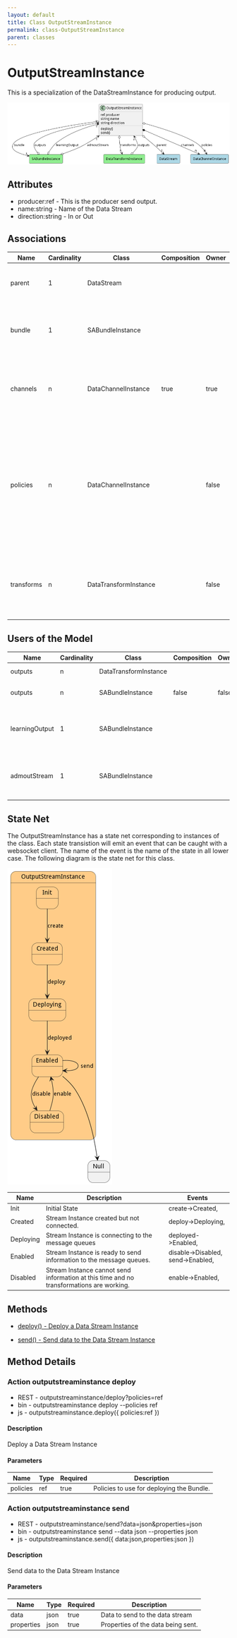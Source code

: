 ```yaml
---
layout: default
title: Class OutputStreamInstance
permalink: class-OutputStreamInstance
parent: classes
---
```


# OutputStreamInstance

This is a specialization of the DataStreamInstance for producing output.

![Logical Diagram](./logical.png)

## Attributes

* producer:ref - This is the producer send output.
* name:string - Name of the Data Stream
* direction:string - In or Out


## Associations

| Name | Cardinality | Class | Composition | Owner | Description |
| --- | --- | --- | --- | --- | --- |
| parent | 1 | DataStream |  |  | This is the parent of the data stream instance. |
| bundle | 1 | SABundleInstance |  |  | This is the Bundle instance that the data stream instance is connected. |
| channels | n | DataChannelInstance | true | true | This is the collection of channel instances that are attached to this data stream |
| policies | n | DataChannelInstance |  | false | This is the list of policies that are controlling the channels of the stream. They can come from the DataStream, the Resource, or the system overall. |
| transforms | n | DataTransformInstance |  | false | These are the transforms to run on the stream before it goes to the output streams. |



## Users of the Model

| Name | Cardinality | Class | Composition | Owner | Description |
| --- | --- | --- | --- | --- | --- |
| outputs | n | DataTransformInstance |  |  | Outputs of the transformation. |
| outputs | n | SABundleInstance | false | false | Output Data Streams for the SABR |
| learningOutput | 1 | SABundleInstance |  |  | Learning Corpus Output Stream receives updates to the aimodel |
| admoutStream | 1 | SABundleInstance |  |  | Administration Stream to handle registration of SABRS and Capabilities |



## State Net
The OutputStreamInstance has a state net corresponding to instances of the class. Each state transistion will emit an 
event that can be caught with a websocket client. The name of the event is the name of the state in all lower case.
The following diagram is the state net for this class.

![State Net Diagram](./statenet.png)

| Name | Description | Events |
| --- | --- | --- |
| Init | Initial State | create-&gt;Created,  |
| Created | Stream Instance created but not connected. | deploy-&gt;Deploying,  |
| Deploying | Stream Instance is connecting to the message queues | deployed-&gt;Enabled,  |
| Enabled | Stream Instance is ready to send information to the message queues. | disable-&gt;Disabled, send-&gt;Enabled,  |
| Disabled | Stream Instance cannot send information at this time and no transformations are working. | enable-&gt;Enabled,  |



## Methods

* [deploy() - Deploy a Data Stream Instance](#action-deploy)

* [send() - Send data to the Data Stream Instance](#action-send)


<h2>Method Details</h2>
    
### Action outputstreaminstance deploy



* REST - outputstreaminstance/deploy?policies=ref
* bin - outputstreaminstance deploy --policies ref
* js - outputstreaminstance.deploy({ policies:ref })

#### Description
Deploy a Data Stream Instance

#### Parameters

| Name | Type | Required | Description |
|---|---|---|---|
| policies | ref |true | Policies to use for deploying the Bundle. |




### Action outputstreaminstance send



* REST - outputstreaminstance/send?data=json&amp;properties=json
* bin - outputstreaminstance send --data json --properties json
* js - outputstreaminstance.send({ data:json,properties:json })

#### Description
Send data to the Data Stream Instance

#### Parameters

| Name | Type | Required | Description |
|---|---|---|---|
| data | json |true | Data to send to the data stream |
| properties | json |true | Properties of the data being sent. |





